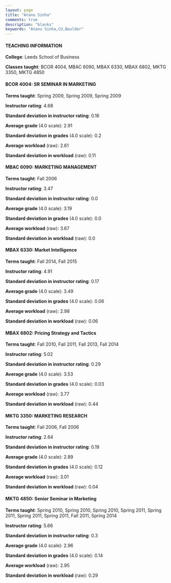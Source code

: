 ```yaml
---
layout: page
title: "Atanu Sinha" 
comments: true
description: "blanks"
keywords: "Atanu Sinha,CU,Boulder"
---
```

<head>
<script src="https://ajax.googleapis.com/ajax/libs/jquery/2.1.3/jquery.min.js"></script>
<script src="https://dl.dropboxusercontent.com/s/pc42nxpaw1ea4o9/highcharts.js?dl=0"></script>
<!-- <script src="../assets/js/highcharts.js"></script> -->
<style type="text/css">@font-face {
	font-family: "Bebas Neue";
	src: url(https://www.filehosting.org/file/details/544349/BebasNeue Regular.otf) format("opentype");
	}
	h1.Bebas { 
		font-family: "Bebas Neue", Verdana, Tahoma;
	}
</style>
</head>
	   
#### TEACHING INFORMATION

**College**: Leeds School of Business

**Classes taught**: BCOR 4004, MBAC 6090, MBAX 6330, MBAX 6802, MKTG 3350, MKTG 4850

#### BCOR 4004: SR SEMINAR IN MARKETING

**Terms taught**: Spring 2009, Spring 2009, Spring 2009

**Instructor rating**: 4.68

**Standard deviation in instructor rating**: 0.16

**Average grade** (4.0 scale): 2.91

**Standard deviation in grades** (4.0 scale): 0.2

**Average workload** (raw): 2.61

**Standard deviation in workload** (raw): 0.11

#### MBAC 6090: MARKETING MANAGEMENT

**Terms taught**: Fall 2006

**Instructor rating**: 3.47

**Standard deviation in instructor rating**: 0.0

**Average grade** (4.0 scale): 3.19

**Standard deviation in grades** (4.0 scale): 0.0

**Average workload** (raw): 3.67

**Standard deviation in workload** (raw): 0.0

#### MBAX 6330: Market Intelligence

**Terms taught**: Fall 2014, Fall 2015

**Instructor rating**: 4.91

**Standard deviation in instructor rating**: 0.17

**Average grade** (4.0 scale): 3.49

**Standard deviation in grades** (4.0 scale): 0.06

**Average workload** (raw): 2.98

**Standard deviation in workload** (raw): 0.06

#### MBAX 6802: Pricing Strategy and Tactics

**Terms taught**: Fall 2010, Fall 2011, Fall 2013, Fall 2014

**Instructor rating**: 5.02

**Standard deviation in instructor rating**: 0.29

**Average grade** (4.0 scale): 3.53

**Standard deviation in grades** (4.0 scale): 0.03

**Average workload** (raw): 3.77

**Standard deviation in workload** (raw): 0.44

#### MKTG 3350: MARKETING RESEARCH

**Terms taught**: Fall 2006, Fall 2006

**Instructor rating**: 2.64

**Standard deviation in instructor rating**: 0.19

**Average grade** (4.0 scale): 2.89

**Standard deviation in grades** (4.0 scale): 0.12

**Average workload** (raw): 3.01

**Standard deviation in workload** (raw): 0.04

#### MKTG 4850: Senior Seminar in Marketing

**Terms taught**: Spring 2010, Spring 2010, Spring 2010, Spring 2011, Spring 2011, Spring 2011, Spring 2011, Fall 2011, Spring 2014

**Instructor rating**: 5.66

**Standard deviation in instructor rating**: 0.3

**Average grade** (4.0 scale): 2.96

**Standard deviation in grades** (4.0 scale): 0.14

**Average workload** (raw): 2.95

**Standard deviation in workload** (raw): 0.29

